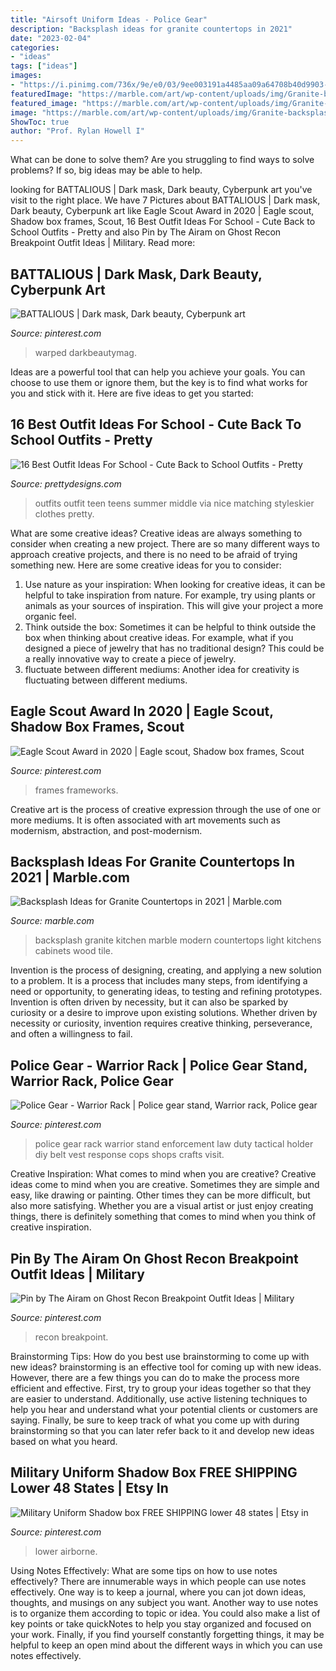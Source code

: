 ```yaml
---
title: "Airsoft Uniform Ideas - Police Gear"
description: "Backsplash ideas for granite countertops in 2021"
date: "2023-02-04"
categories:
- "ideas"
tags: ["ideas"]
images:
- "https://i.pinimg.com/736x/9e/e0/03/9ee003191a4485aa09a64708b40d9903--police-gear-law-enforcement.jpg"
featuredImage: "https://marble.com/art/wp-content/uploads/img/Granite-backsplash.gif"
featured_image: "https://marble.com/art/wp-content/uploads/img/Granite-backsplash.gif"
image: "https://marble.com/art/wp-content/uploads/img/Granite-backsplash.gif"
ShowToc: true
author: "Prof. Rylan Howell I"
---
```



What can be done to solve them?
Are you struggling to find ways to solve problems? If so, big ideas may be able to help.

	

		
looking for BATTALIOUS | Dark mask, Dark beauty, Cyberpunk art you've visit to the right place. We have 7 Pictures about BATTALIOUS | Dark mask, Dark beauty, Cyberpunk art like Eagle Scout Award in 2020 | Eagle scout, Shadow box frames, Scout, 16 Best Outfit Ideas For School - Cute Back to School Outfits - Pretty and also Pin by The Airam on Ghost Recon Breakpoint Outfit Ideas | Military. Read more:
		
    
## BATTALIOUS | Dark Mask, Dark Beauty, Cyberpunk Art

<img loading=lazy src="https://i.pinimg.com/736x/71/50/33/7150338e64844fa45b63b09cc7461520.jpg" onerror="this.onerror=null;this.src='https://tse1.mm.bing.net/th?id=OIP.ud3jGxVxTes1Zynb_fg6gwHaLH&amp;pid=15.1';" alt="BATTALIOUS | Dark mask, Dark beauty, Cyberpunk art">

_Source: pinterest.com_

>warped darkbeautymag. 

	

Ideas are a powerful tool that can help you achieve your goals. You can choose to use them or ignore them, but the key is to find what works for you and stick with it. Here are five ideas to get you started: 

    
## 16 Best Outfit Ideas For School - Cute Back To School Outfits - Pretty

<img loading=lazy src="http://www.prettydesigns.com/wp-content/uploads/2016/06/16-cute-outfit-ideas-for-school-7.jpg" onerror="this.onerror=null;this.src='https://tse1.mm.bing.net/th?id=OIP.Q2ADZZf6-VtgaPztnT-EfwHaML&amp;pid=15.1';" alt="16 Best Outfit Ideas For School - Cute Back to School Outfits - Pretty">

_Source: prettydesigns.com_

>outfits outfit teen teens summer middle via nice matching styleskier clothes pretty. 

	

What are some creative ideas?
Creative ideas are always something to consider when creating a new project. There are so many different ways to approach creative projects, and there is no need to be afraid of trying something new. Here are some creative ideas for you to consider: 
1. Use nature as your inspiration: When looking for creative ideas, it can be helpful to take inspiration from nature. For example, try using plants or animals as your sources of inspiration. This will give your project a more organic feel. 
2. Think outside the box: Sometimes it can be helpful to think outside the box when thinking about creative ideas. For example, what if you designed a piece of jewelry that has no traditional design? This could be a really innovative way to create a piece of jewelry. 
3. fluctuate between different mediums: Another idea for creativity is fluctuating between different mediums.

    
## Eagle Scout Award In 2020 | Eagle Scout, Shadow Box Frames, Scout

<img loading=lazy src="https://i.pinimg.com/736x/b7/e7/36/b7e7360fd411482c5067af892487a720.jpg" onerror="this.onerror=null;this.src='https://tse4.mm.bing.net/th?id=OIP.UU6mGcpO4foS69TuZ8bDwgHaGD&amp;pid=15.1';" alt="Eagle Scout Award in 2020 | Eagle scout, Shadow box frames, Scout">

_Source: pinterest.com_

>frames frameworks. 

	

Creative art is the process of creative expression through the use of one or more mediums. It is often associated with art movements such as modernism, abstraction, and post-modernism.

    
## Backsplash Ideas For Granite Countertops In 2021 | Marble.com

<img loading=lazy src="https://marble.com/art/wp-content/uploads/img/Granite-backsplash.gif" onerror="this.onerror=null;this.src='https://tse1.mm.bing.net/th?id=OIP.q95q5ba8UZX62OGOsYu2vAHaLH&amp;pid=15.1';" alt="Backsplash Ideas for Granite Countertops in 2021 | Marble.com">

_Source: marble.com_

>backsplash granite kitchen marble modern countertops light kitchens cabinets wood tile. 

	

Invention is the process of designing, creating, and applying a new solution to a problem. It is a process that includes many steps, from identifying a need or opportunity, to generating ideas, to testing and refining prototypes. Invention is often driven by necessity, but it can also be sparked by curiosity or a desire to improve upon existing solutions. Whether driven by necessity or curiosity, invention requires creative thinking, perseverance, and often a willingness to fail.

    
## Police Gear - Warrior Rack | Police Gear Stand, Warrior Rack, Police Gear

<img loading=lazy src="https://i.pinimg.com/736x/9e/e0/03/9ee003191a4485aa09a64708b40d9903--police-gear-law-enforcement.jpg" onerror="this.onerror=null;this.src='https://tse3.mm.bing.net/th?id=OIP.6jmswDOoHL_Y00sohoy2ngHaNK&amp;pid=15.1';" alt="Police Gear - Warrior Rack | Police gear stand, Warrior rack, Police gear">

_Source: pinterest.com_

>police gear rack warrior stand enforcement law duty tactical holder diy belt vest response cops shops crafts visit. 

	

Creative Inspiration: What comes to mind when you are creative?
Creative ideas come to mind when you are creative. Sometimes they are simple and easy, like drawing or painting. Other times they can be more difficult, but also more satisfying. Whether you are a visual artist or just enjoy creating things, there is definitely something that comes to mind when you think of creative inspiration.

    
## Pin By The Airam On Ghost Recon Breakpoint Outfit Ideas | Military

<img loading=lazy src="https://i.pinimg.com/736x/ff/4b/8e/ff4b8e58fdd54b7f9adaf494da6b8c47.jpg" onerror="this.onerror=null;this.src='https://tse3.mm.bing.net/th?id=OIP.-983uGvvpl2que05tPssnAHaLH&amp;pid=15.1';" alt="Pin by The Airam on Ghost Recon Breakpoint Outfit Ideas | Military">

_Source: pinterest.com_

>recon breakpoint. 

	

Brainstorming Tips: How do you best use brainstorming to come up with new ideas?
brainstorming is an effective tool for coming up with new ideas. However, there are a few things you can do to make the process more efficient and effective. First, try to group your ideas together so that they are easier to understand. Additionally, use active listening techniques to help you hear and understand what your potential clients or customers are saying. Finally, be sure to keep track of what you come up with during brainstorming so that you can later refer back to it and develop new ideas based on what you heard.

    
## Military Uniform Shadow Box FREE SHIPPING Lower 48 States | Etsy In

<img loading=lazy src="https://i.pinimg.com/736x/85/43/55/854355ffa550b04c1ea9cda1e3fdc8ee.jpg" onerror="this.onerror=null;this.src='https://tse3.mm.bing.net/th?id=OIP.TTamCZlqn393rmMYBlJ5VgHaJ4&amp;pid=15.1';" alt="Military Uniform Shadow box FREE SHIPPING lower 48 states | Etsy in">

_Source: pinterest.com_

>lower airborne. 

	

Using Notes Effectively: What are some tips on how to use notes effectively?
There are innumerable ways in which people can use notes effectively. One way is to keep a journal, where you can jot down ideas, thoughts, and musings on any subject you want. Another way to use notes is to organize them according to topic or idea. You could also make a list of key points or take quickNotes to help you stay organized and focused on your work. Finally, if you find yourself constantly forgetting things, it may be helpful to keep an open mind about the different ways in which you can use notes effectively.

